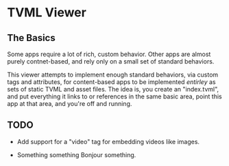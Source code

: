 # TVML Viewer

## The Basics

Some apps require a lot of rich, custom behavior.  Other apps are almost purely
contnet-based, and rely only on a small set of standard behaviors.

This viewer attempts to implement enough standard behaviors, via custom
tags and attributes, for content-based apps to be implemented *entirley* as
sets of static TVML and asset files.  The idea is, you create an "index.tvml",
and put everything it links to or references in the same basic area, point
this app at that area, and you're off and running.

## TODO

* Add support for a "video" tag for embedding videos like images.

* Something something Bonjour something.